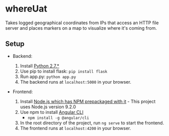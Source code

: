 whereUat
========

Takes logged geographical coordinates from IPs that access an HTTP file server and places markers on a map to visualize where it's coming from.

## Setup

- Backend:

    1. Install [Python 2.7.*](https://www.python.org/)
    2. Use pip to install flask: `pip install flask`
    3. Run app.py: `python app.py`
    4. The backend runs at `localhost:5000` in your browser.

- Frontend:
	
	1. Install [Node.js which has NPM prepackaged with it](https://nodejs.org/en/) - This project uses Node.js version 9.2.0
	2. Use npm to install [Angular CLI](https://cli.angular.io/)
		- `npm install -g @angular/cli`
	3. In the root directory of the project, run `ng serve` to start the frontend.
	4. The frontend runs at `localhost:4200` in your browser.
